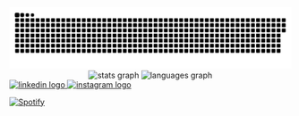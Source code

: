 <div align="center">
  <picture>
    <source media="(prefers-color-scheme: dark)" srcset="https://raw.githubusercontent.com/azusa707/azusa707/output/snake-dark.svg" />
    <source media="(prefers-color-scheme: light)" srcset="https://raw.githubusercontent.com/azusa707/azusa707/output/snake.svg" />
    <img alt="Snake animation" src="https://raw.githubusercontent.com/azusa707/azusa707/output/snake.svg" />
  </picture>
  <img src="https://github-readme-stats.vercel.app/api?username=azusa707&hide_title=false&hide_rank=false&show_icons=true&include_all_commits=true&count_private=true&disable_animations=false&theme=dracula&locale=en&hide_border=false&order=1" height="150" alt="stats graph"  />
  <img src="https://github-readme-stats.vercel.app/api/top-langs?username=azusa707&locale=en&hide_title=false&layout=compact&card_width=320&langs_count=5&theme=dracula&hide_border=false&order=2" height="150" alt="languages graph"  />
</div>

<div align="left">
  <a href="https://www.linkedin.com/in/azusa-shakya" target="_blank">
    <img src="https://raw.githubusercontent.com/maurodesouza/profile-readme-generator/master/src/assets/icons/social/linkedin/default.svg" width="52" height="40" alt="linkedin logo"  />
  </a>
  <a href="https://www.instagram.com/azusa_707/" target="_blank">
    <img src="https://raw.githubusercontent.com/maurodesouza/profile-readme-generator/master/src/assets/icons/social/instagram/default.svg" width="52" height="40" alt="instagram logo"  />
  </a>
</div>

[![Spotify](https://spotify-bqalhvh5i-azusa707s-projects.vercel.app/api/spotify)](https://open.spotify.com/user/6qto8kaue6evb9a1eh5emcnge)
